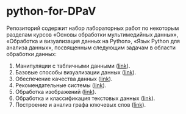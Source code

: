 # python-for-DPaV

Репозиторий содержит набор лабораторных работ по некоторым разделам курсов «Основы обработки мультимедийных данных», «Обработка и визуализация данных на Python», «Язык Python для анализа данных», посвященным следующим задачам в области обработки данных:
1. Манипуляции с табличными данными ([link](https://github.com/anastasiiaCher/python-for-DPaV/blob/main/labs/ЛР1_Манипуляции_с_табличными_данными.ipynb)).
2. Базовые способы визуализации данных ([link](https://github.com/anastasiiaCher/python-for-DPaV/blob/main/labs/ЛР2_Базовые_способы_визуализации_данных.ipynb)).
3. Обеспечение качества данных ([link](https://github.com/anastasiiaCher/python-for-DPaV/blob/main/labs/ЛР3_Обеспечение_качества_данных.ipynb)).
4. Рекомендательные системы ([link](https://github.com/anastasiiaCher/python-for-DPaV/blob/main/labs/ЛР4_Рекомендательные_системы.ipynb)).
5. Обработка изображений ([link](https://github.com/anastasiiaCher/python-for-DPaV/blob/main/labs/ЛР5_Обработка_изображений.ipynb)).
6. Обработка и классификация текстовых данных ([link](https://github.com/anastasiiaCher/python-for-DPaV/blob/main/labs/ЛР6_Обработка_и_классификация_текстовых_данных.ipynb)).
7. Построение и анализ графа ключевых слов ([link](https://github.com/anastasiiaCher/python-for-DPaV/blob/main/labs/ЛР7_Построение_и_анализ_графа_ключевых_слов.ipynb)).
